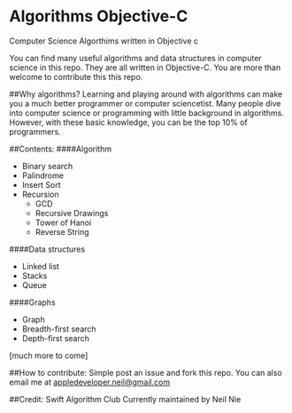 # Algorithms Objective-C
Computer Science Algorthims written in Objective c

You can find many useful algorithms and data structures in computer science in this repo. They are all written in Objective-C. You are more than welcome to contribute this this repo. 

##Why algorithms?
Learning and playing around with algorithms can make you a much better programmer or computer sciencetist. Many people dive into computer science or programming with little background in algorithms. However, with these basic knowledge, you can be the top 10% of programmers. 

##Contents:
####Algorithm
- Binary search
- Palindrome
- Insert Sort
- Recursion
    - GCD
    - Recursive Drawings
    - Tower of Hanoi
    - Reverse String

####Data structures
- Linked list
- Stacks
- Queue

####Graphs
- Graph
- Breadth-first search
- Depth-first search


[much more to come]

##How to contribute:
Simple post an issue and fork this repo. You can also email me at appledeveloper.neil@gmail.com

##Credit:
Swift Algorithm Club
Currently maintained by Neil Nie

